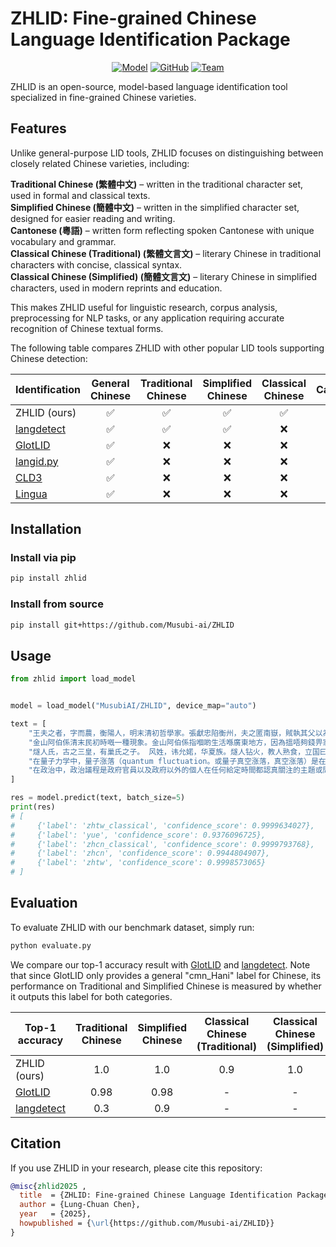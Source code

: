 # ZHLID: Fine-grained Chinese Language Identification Package
<p align="center">
    <a href="https://huggingface.co/MusubiAI/ZHLID"><img alt="Model" src="https://img.shields.io/badge/🤗%20Model%20Page-zhlid-yellow"></a>
    <a href="https://github.com/Musubi-ai/Musubi/blob/main/LICENSE"><img alt="GitHub" src="https://img.shields.io/badge/license-Apache_2.0-blue"></a>
    <a href="https://github.com/Musubi-ai"><img alt="Team" src="https://img.shields.io/badge/Built%20by-Musubi%20Team-blue"></a>

</p>
ZHLID is an open-source, model-based language identification tool specialized in fine-grained Chinese varieties.

## Features
Unlike general-purpose LID tools, ZHLID focuses on distinguishing between closely related Chinese varieties, including:

**Traditional Chinese (繁體中文)** – written in the traditional character set, used in formal and classical texts.  
**Simplified Chinese (簡體中文)** – written in the simplified character set, designed for easier reading and writing.  
**Cantonese (粵語)** – written form reflecting spoken Cantonese with unique vocabulary and grammar.  
**Classical Chinese (Traditional) (繁體文言文)** – literary Chinese in traditional characters with concise, classical syntax.  
**Classical Chinese (Simplified) (簡體文言文)** – literary Chinese in simplified characters, used in modern reprints and education.

This makes ZHLID useful for linguistic research, corpus analysis, preprocessing for NLP tasks, or any application requiring accurate recognition of Chinese textual forms.

The following table compares ZHLID with other popular LID tools supporting Chinese detection:

| Identification | General Chinese | Traditional Chinese | Simplified Chinese | Classical Chinese | Cantonese |
|------|:----:|:----:|:----:|:----:|:----:|
| ZHLID (ours) | ✅ | ✅ | ✅ | ✅ | ✅ |
| [langdetect](https://github.com/Mimino666/langdetect) | ✅ | ✅ | ✅ | ❌ | ❌ |
| [GlotLID](https://github.com/cisnlp/GlotLID/tree/main) | ✅ | ❌ |❌ |❌ | ✅ |
| [langid.py](https://github.com/saffsd/langid.py) | ✅ | ❌ | ❌ | ❌ | ❌ |
| [CLD3](https://github.com/google/cld3?tab=readme-ov-file#supported-languages) | ✅ | ❌ | ❌ | ❌ | ❌ |
| [Lingua](https://github.com/pemistahl/lingua-py) | ✅ | ❌ | ❌ | ❌ | ❌ |

## Installation
### Install via pip
```bash
pip install zhlid
```

### Install from source
```bash
pip install git+https://github.com/Musubi-ai/ZHLID
```

## Usage
```python
from zhlid import load_model


model = load_model("MusubiAI/ZHLID", device_map="auto")

text = [
    "王夫之者，字而農，衡陽人，明末清初哲學家。張獻忠陷衡州，夫之匿南嶽，賊執其父以為質。夫之自引刀遍刺肢體，舁往易父。",
    "金山阿伯係清末民初時嘅一種現象。金山阿伯係指嗰啲生活喺廣東地方，因為搵唔夠錢畀家人生活，要出洋到舊金山或新金山做苦工，掘金礦。",
    "燧人氏，古之三皇，有巢氏之子。 风姓，讳允婼，华夏族。燧人钻火，教人熟食，立国曰燧明，为后世奉为「火祖」，号燧皇。立一百一十年，崩，子伏羲嗣。\n\n**引据**\n《风俗通义·皇霸篇》\n*",
    "在量子力学中，量子涨落（quantum fluctuation。或量子真空涨落，真空涨落）是在空间任意位置对于能量的暂时变化。 \n从维尔纳·海森堡的不确定性原理可以推导出这结论。",
    "在政治中，政治議程是政府官員以及政府以外的個人在任何給定時間都認真關注的主題或問題/議題的列表。"
]

res = model.predict(text, batch_size=5)
print(res)
# [
#     {'label': 'zhtw_classical', 'confidence_score': 0.9999634027}, 
#     {'label': 'yue', 'confidence_score': 0.9376096725}, 
#     {'label': 'zhcn_classical', 'confidence_score': 0.9999793768}, 
#     {'label': 'zhcn', 'confidence_score': 0.9944804907}, 
#     {'label': 'zhtw', 'confidence_score': 0.9998573065}
# ]
```
## Evaluation
To evaluate ZHLID with our benchmark dataset, simply run:
```bash
python evaluate.py
```

We compare our top-1 accuracy result with [GlotLID](https://github.com/cisnlp/GlotLID/tree/main) and [langdetect](https://github.com/Mimino666/langdetect). Note that since GlotLID only provides a general "cmn_Hani" label for Chinese, its performance on Traditional and Simplified Chinese is measured by whether it outputs this label for both categories.

| Top-1 accuracy | Traditional Chinese | Simplified Chinese | Classical Chinese (Traditional) | Classical Chinese (Simplified) | Cantonese |
|------|:----:|:----:|:----:|:----:|:----:|
| ZHLID (ours) | 1.0 | 1.0 | 0.9 | 1.0 | 0.96 |
| [GlotLID](https://github.com/cisnlp/GlotLID/tree/main) | 0.98 | 0.98 | - | - | 0.9 |
| [langdetect](https://github.com/Mimino666/langdetect) | 0.3 | 0.9 | - | - | - |

## Citation
If you use ZHLID in your research, please cite this repository:
```bibtex
@misc{zhlid2025 ,
  title  = {ZHLID: Fine-grained Chinese Language Identification Package},
  author = {Lung-Chuan Chen},
  year   = {2025},
  howpublished = {\url{https://github.com/Musubi-ai/ZHLID}}
}
```